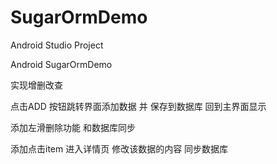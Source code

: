 # SugarOrmDemo



Android Studio Project

Android SugarOrmDemo

实现增删改查

点击ADD 按钮跳转界面添加数据 并 保存到数据库 回到主界面显示

添加左滑删除功能 和数据库同步

添加点击item 进入详情页 修改该数据的内容 同步数据库
